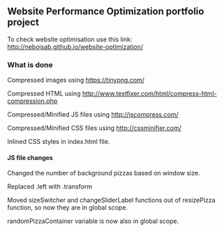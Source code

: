 ## Website Performance Optimization portfolio project

To check website optimisation use this link: http://nebojsab.github.io/website-optimization/ 

### What is done

Compressed images using https://tinypng.com/ 

Compressed HTML using http://www.textfixer.com/html/compress-html-compression.php 

Compressed/Minified JS files using http://jscompress.com/ 

Compressed/Minified CSS files using http://cssminifier.com/ 

Inlined CSS styles in index.html file.


#### JS file changes
Changed the number of background pizzas based on window size.

Replaced .left with .transform 

Moved sizeSwitcher and changeSliderLabel functions out of resizePizza function, so now they are in global scope. 

randomPizzaContainer variable is now also in global scope.


